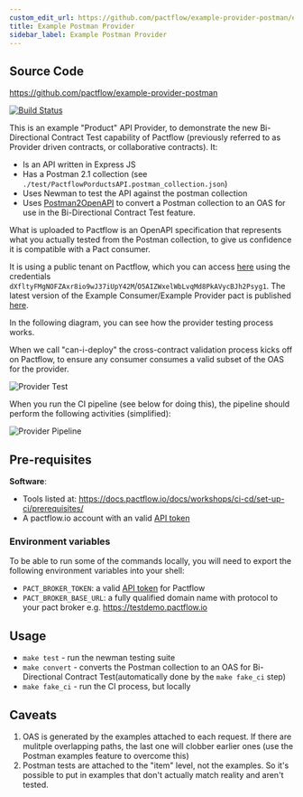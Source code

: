 ```yaml
---
custom_edit_url: https://github.com/pactflow/example-provider-postman/edit/master/README.md
title: Example Postman Provider
sidebar_label: Example Postman Provider
---
```


<!-- This file has been synced from the pactflow/example-provider-postman repository. Please do not edit it directly. The URL of the source file can be found in the custom_edit_url value above -->

## Source Code

https://github.com/pactflow/example-provider-postman


[![Build Status](https://travis-ci.com/pactflow/example-provider-postman.svg?branch=master)](https://travis-ci.com/pactflow/example-provider-postman)

This is an example "Product" API Provider, to demonstrate the new Bi-Directional Contract Test capability of Pactflow (previously referred to as Provider driven contracts, or collaborative contracts). It:

* Is an API written in Express JS
* Has a Postman 2.1 collection (see `./test/PactflowPorductsAPI.postman_collection.json`)
* Uses Newman to test the API against the postman collection
* Uses [Postman2OpenAPI](https://github.com/kevinswiber/postman2openapi) to convert a Postman collection to an OAS for use in the Bi-Directional Contract Test feature.

What is uploaded to Pactflow is an OpenAPI specification that represents what you actually tested from the Postman collection, to give us confidence it is compatible with a Pact consumer.

It is using a public tenant on Pactflow, which you can access [here](https://test.pact.dius.com.au) using the credentials `dXfltyFMgNOFZAxr8io9wJ37iUpY42M`/`O5AIZWxelWbLvqMd8PkAVycBJh2Psyg1`. The latest version of the Example Consumer/Example Provider pact is published [here](https://test.pact.dius.com.au/pacts/provider/pactflow-example-provider-postman/consumer/pactflow-example-consumer/latest).

In the following diagram, you can see how the provider testing process works.

When we call "can-i-deploy" the cross-contract validation process kicks off on Pactflow, to ensure any consumer consumes a valid subset of the OAS for the provider.

![Provider Test](https://raw.githubusercontent.com/pactflow/example-provider-postman/master/docs/provider-scope.png)

When you run the CI pipeline (see below for doing this), the pipeline should perform the following activities (simplified):

![Provider Pipeline](https://raw.githubusercontent.com/pactflow/example-provider-postman/master/docs/provider-pipeline.png)

## Pre-requisites

**Software**:

* Tools listed at: https://docs.pactflow.io/docs/workshops/ci-cd/set-up-ci/prerequisites/
* A pactflow.io account with an valid [API token](https://docs.pactflow.io/docs/getting-started/#configuring-your-api-token)

### Environment variables

To be able to run some of the commands locally, you will need to export the following environment variables into your shell:

* `PACT_BROKER_TOKEN`: a valid [API token](https://docs.pactflow.io/docs/getting-started/#configuring-your-api-token) for Pactflow
* `PACT_BROKER_BASE_URL`: a fully qualified domain name with protocol to your pact broker e.g. https://testdemo.pactflow.io

## Usage

* `make test` - run the newman testing suite
* `make convert` - converts the Postman collection to an OAS for Bi-Directional Contract Test(automatically done by the `make fake_ci` step)
* `make fake_ci` - run the CI process, but locally

## Caveats

1. OAS is generated by the examples attached to each request. If there are mulitple overlapping paths, the last one will clobber earlier ones (use the Postman examples feature to overcome this)
1. Postman tests are attached to the "item" level, not the examples. So it's possible to put in examples that don't actually match reality and aren't tested.
